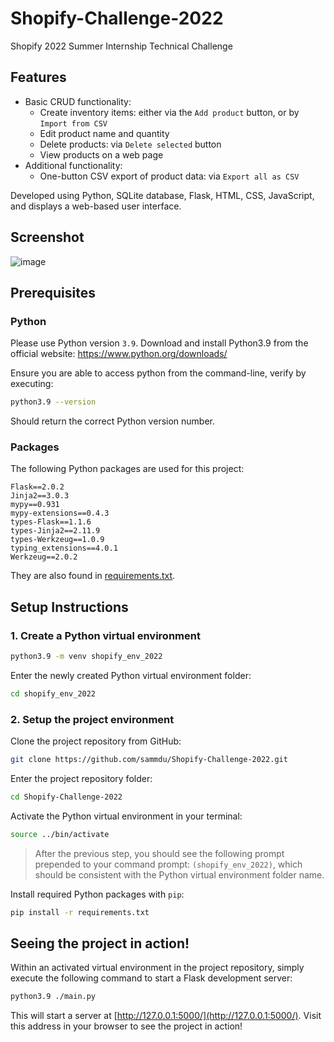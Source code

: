 # Shopify-Challenge-2022
Shopify 2022 Summer Internship Technical Challenge


## Features
* Basic CRUD functionality:
  * Create inventory items: either via the `Add product` button, or by `Import from CSV`
  * Edit product name and quantity
  * Delete products: via `Delete selected` button
  * View products on a web page
* Additional functionality:
  * One-button CSV export of product data: via `Export all as CSV`

Developed using Python, SQLite database, Flask, HTML, CSS, JavaScript, and displays a web-based user interface.


## Screenshot
![image](https://user-images.githubusercontent.com/10665890/150269938-830b2efb-277e-4a78-85e9-cfdaf4a195bb.png)


## Prerequisites

### Python
Please use Python version `3.9`. Download and install Python3.9 from the official website: https://www.python.org/downloads/

Ensure you are able to access python from the command-line, verify by executing:
```bash
python3.9 --version
```
Should return the correct Python version number.

### Packages
The following Python packages are used for this project:
```
Flask==2.0.2
Jinja2==3.0.3
mypy==0.931
mypy-extensions==0.4.3
types-Flask==1.1.6
types-Jinja2==2.11.9
types-Werkzeug==1.0.9
typing_extensions==4.0.1
Werkzeug==2.0.2
```
They are also found in [requirements.txt](https://github.com/sammdu/Shopify-Challenge-2022/blob/main/requirements.txt).


## Setup Instructions

### 1. Create a Python virtual environment
```bash
python3.9 -m venv shopify_env_2022
```
Enter the newly created Python virtual environment folder:
```bash
cd shopify_env_2022
```

### 2. Setup the project environment
Clone the project repository from GitHub:
```bash
git clone https://github.com/sammdu/Shopify-Challenge-2022.git
```
Enter the project repository folder:
```bash
cd Shopify-Challenge-2022
```
Activate the Python virtual environment in your terminal:
```bash
source ../bin/activate
```
> After the previous step, you should see the following prompt prepended to your command prompt: `(shopify_env_2022)`, which should be consistent with the Python virtual environment folder name.

Install required Python packages with `pip`:
```bash
pip install -r requirements.txt
```

## Seeing the project in action!
Within an activated virtual environment in the project repository, simply execute the following command to start a Flask development server:
```bash
python3.9 ./main.py
```
This will start a server at [http://127.0.0.1:5000/](http://127.0.0.1:5000/). Visit this address in your browser to see the project in action!
